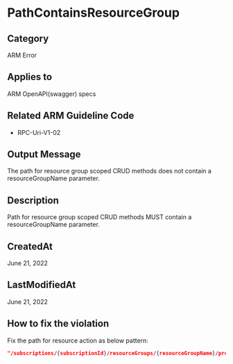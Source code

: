 # PathContainsResourceGroup

## Category

ARM Error

## Applies to

ARM OpenAPI(swagger) specs

## Related ARM Guideline Code

- RPC-Uri-V1-02

## Output Message

The path for resource group scoped CRUD methods does not contain a resourceGroupName parameter.

## Description

Path for resource group scoped CRUD methods MUST contain a resourceGroupName parameter.

## CreatedAt

June 21, 2022

## LastModifiedAt

June 21, 2022

## How to fix the violation

Fix the path for resource action as below pattern:

```json
"/subscriptions/{subscriptionId}/resourceGroups/{resourceGroupName}/providers/Microsoft.MyNameSpace/MyResourceType..."
```
